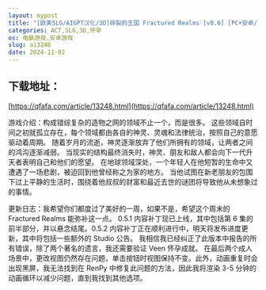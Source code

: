 ```yaml
---
layout: mypost
title: "[欧美SLG/AIGPT汉化/3D]碎裂的王国 Fractured Realms [v0.6] [PC+安卓/2.13G]"
categories: ACT,SLG,3D,怀孕
os: 电脑游戏,安卓游戏
slug: a13248
date: 2024-11-02
---
```


## 下载地址：

[https://qfafa.com/article/13248.html](https://qfafa.com/article/13248.html)

游戏介绍：构成错综复杂的造物之网的领域不止一个，而是很多。
这些领域自时间之初就孤立存在，每个领域都由各自的神灵、灵魂和法律统治，按照自己的意愿驱动着周期。
随着岁月的流逝，神灵逐渐放弃了他们所拥有的领域，让两者之间的鸿沟逐渐减弱。
当现实的结构最终消失时，神灵、朋友和敌人都会向下一代升天者表明自己和他们的愿望。
在地球领域深处，一个年轻人在他短暂的生命中又遭遇了一场悲剧，被迫回到他曾经称之为家的地方。
当他试图在新老朋友的包围下过上平静的生活时，围绕着他叔叔的财富和最近去世的谜团将导致他从未想象过的事情。

更新日志：我希望你们都度过了美好的一周，如果不是，希望这个周末的 Fractured Realms 能弥补这一点。
0.5.1 内容补丁现已上线，其中包括第 6 集的前半部分，并以悬念结尾。0.5.2 内容补丁正在顺利进行中，明天将发布进度更新，其中将包括一些额外的 Studio 公告。
我相信我已经纠正了此版本中报告的所有错误，除了两个著名的遗言，我还需要验证 Veen 怀孕成就。
在最后两个成人场景中，更改视图仍然存在问题，单击按钮时视图保持不变。此外，动画重复时会出现黑屏，我无法找到在 RenPy 中修复此问题的方法，因此我将渲染 3-5 分钟的动画循环以减少问题，直到我找到其他选项。